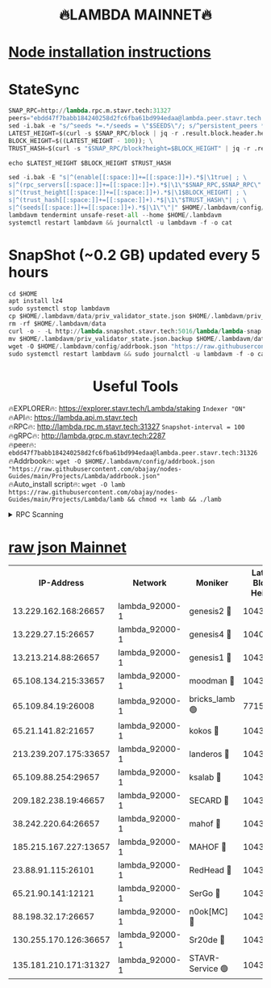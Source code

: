 <h1 align="center"> 🔥LAMBDA MAINNET🔥</h1>


[Node installation instructions](https://github.com/obajay/nodes-Guides/tree/main/Projects/Lambda)
=


# StateSync
```python
SNAP_RPC=http://lambda.rpc.m.stavr.tech:31327
peers="ebdd47f7babb184240258d2fc6fba61bd994edaa@lambda.peer.stavr.tech:31326" 
sed -i.bak -e "s/^seeds *=.*/seeds = \"$SEEDS\"/; s/^persistent_peers *=.*/persistent_peers = \"$PEERS\"/" $HOME/.lambdavm/config/config.toml
LATEST_HEIGHT=$(curl -s $SNAP_RPC/block | jq -r .result.block.header.height); \
BLOCK_HEIGHT=$((LATEST_HEIGHT - 100)); \
TRUST_HASH=$(curl -s "$SNAP_RPC/block?height=$BLOCK_HEIGHT" | jq -r .result.block_id.hash)

echo $LATEST_HEIGHT $BLOCK_HEIGHT $TRUST_HASH

sed -i.bak -E "s|^(enable[[:space:]]+=[[:space:]]+).*$|\1true| ; \
s|^(rpc_servers[[:space:]]+=[[:space:]]+).*$|\1\"$SNAP_RPC,$SNAP_RPC\"| ; \
s|^(trust_height[[:space:]]+=[[:space:]]+).*$|\1$BLOCK_HEIGHT| ; \
s|^(trust_hash[[:space:]]+=[[:space:]]+).*$|\1\"$TRUST_HASH\"| ; \
s|^(seeds[[:space:]]+=[[:space:]]+).*$|\1\"\"|" $HOME/.lambdavm/config/config.toml
lambdavm tendermint unsafe-reset-all --home $HOME/.lambdavm
systemctl restart lambdavm && journalctl -u lambdavm -f -o cat

```
# SnapShot (~0.2 GB) updated every 5 hours
```python
cd $HOME
apt install lz4
sudo systemctl stop lambdavm
cp $HOME/.lambdavm/data/priv_validator_state.json $HOME/.lambdavm/priv_validator_state.json.backup
rm -rf $HOME/.lambdavm/data
curl -o - -L http://lambda.snapshot.stavr.tech:5016/lambda/lambda-snap.tar.lz4 | lz4 -c -d - | tar -x -C $HOME/.lambdavm --strip-components 2
mv $HOME/.lambdavm/priv_validator_state.json.backup $HOME/.lambdavm/data/priv_validator_state.json
wget -O $HOME/.lambdavm/config/addrbook.json "https://raw.githubusercontent.com/obajay/nodes-Guides/main/Projects/Lambda/addrbook.json"
sudo systemctl restart lambdavm && sudo journalctl -u lambdavm -f -o cat
```
 <h1 align="center"> Useful Tools</h1>

🔥EXPLORER🔥:      https://explorer.stavr.tech/Lambda/staking	        `Indexer "ON"` \
🔥API🔥: 			 		 https://lambda.api.m.stavr.tech \
🔥RPC🔥:           http://lambda.rpc.m.stavr.tech:31327	              `Snapshot-interval = 100` \
🔥gRPC🔥:          http://lambda.grpc.m.stavr.tech:2287 \
🔥peer🔥:					 `ebdd47f7babb184240258d2fc6fba61bd994edaa@lambda.peer.stavr.tech:31326` \
🔥Addrbook🔥:    ```wget -O $HOME/.lambdavm/config/addrbook.json "https://raw.githubusercontent.com/obajay/nodes-Guides/main/Projects/Lambda/addrbook.json"``` \
🔥Auto_install script🔥: ```wget -O lamb https://raw.githubusercontent.com/obajay/nodes-Guides/main/Projects/Lambda/lamb && chmod +x lamb && ./lamb```


<details>
<summary>RPC Scanning</summary>

<h2 align="center"> We scan nodes in real time every 4 hours. And we provide the final result of RPC endpoints.
We cannot influence the operation of these nodes in any way. </h2>


```python
If Voting Power is higher than 0 --> then the Node is a validator of the network and may be subject to attack and be a potential threat to the chain.
```
```python
We marked such validators with a red symbol
```

</details>

[raw json Mainnet](https://rpc-check.lambm.stavr.tech/lambm/rpc-lambm-result.json)
=


<table><tr><th>IP-Address</th><th>Network</th><th>Moniker</th><th>Latest Block Height</th><th>Earliest Block Height</th><th>Catching Up</th><th>Tx Index</th><th>Voting Power</th><th>Scan Time</th></tr><tr><td>13.229.162.168:26657</td><td>lambda_92000-1</td><td>genesis2 🔴</td><td>10432409</td><td>1</td><td>False</td><td>on</td><td>16609121</td><td>2023-12-09T01:30:27.499008456UTC</td></tr><tr><td>13.229.27.15:26657</td><td>lambda_92000-1</td><td>genesis4 🔴</td><td>10408170</td><td>1</td><td>False</td><td>on</td><td>9887611</td><td>2023-12-09T01:30:30.444562476UTC</td></tr><tr><td>13.213.214.88:26657</td><td>lambda_92000-1</td><td>genesis1 🔴</td><td>10432409</td><td>1</td><td>False</td><td>on</td><td>107835</td><td>2023-12-09T01:30:31.700262884UTC</td></tr><tr><td>65.108.134.215:33657</td><td>lambda_92000-1</td><td>moodman 🔴</td><td>10432410</td><td>632001</td><td>False</td><td>off</td><td>1070005</td><td>2023-12-09T01:30:36.838692570UTC</td></tr><tr><td>65.109.84.19:26008</td><td>lambda_92000-1</td><td>bricks_lamb 🟢</td><td>7715743</td><td>7581001</td><td>False</td><td>on</td><td>0</td><td>2023-12-09T01:30:43.465315790UTC</td></tr><tr><td>65.21.141.82:21657</td><td>lambda_92000-1</td><td>kokos 🔴</td><td>10432410</td><td>7716001</td><td>False</td><td>off</td><td>546765</td><td>2023-12-09T01:30:34.059864544UTC</td></tr><tr><td>213.239.207.175:33657</td><td>lambda_92000-1</td><td>landeros 🔴</td><td>10432407</td><td>8136001</td><td>False</td><td>off</td><td>935910</td><td>2023-12-09T01:30:21.504626509UTC</td></tr><tr><td>65.109.88.254:29657</td><td>lambda_92000-1</td><td>ksalab 🔴</td><td>10432410</td><td>8715001</td><td>False</td><td>on</td><td>501887</td><td>2023-12-09T01:30:37.534668516UTC</td></tr><tr><td>209.182.238.19:46657</td><td>lambda_92000-1</td><td>SECARD 🔴</td><td>10432409</td><td>9443001</td><td>False</td><td>on</td><td>2092101</td><td>2023-12-09T01:30:26.615369675UTC</td></tr><tr><td>38.242.220.64:26657</td><td>lambda_92000-1</td><td>mahof 🔴</td><td>10432406</td><td>10131001</td><td>False</td><td>off</td><td>770350</td><td>2023-12-09T01:30:16.741349897UTC</td></tr><tr><td>185.215.167.227:13657</td><td>lambda_92000-1</td><td>MAHOF 🔴</td><td>10432409</td><td>10134001</td><td>False</td><td>on</td><td>2051510</td><td>2023-12-09T01:30:30.779818353UTC</td></tr><tr><td>23.88.91.115:26101</td><td>lambda_92000-1</td><td>RedHead 🔴</td><td>10432407</td><td>10332407</td><td>False</td><td>off</td><td>553202</td><td>2023-12-09T01:30:21.735951228UTC</td></tr><tr><td>65.21.90.141:12121</td><td>lambda_92000-1</td><td>SerGo 🔴</td><td>10432410</td><td>10332410</td><td>False</td><td>off</td><td>10531588</td><td>2023-12-09T01:30:37.913804936UTC</td></tr><tr><td>88.198.32.17:26657</td><td>lambda_92000-1</td><td>n0ok[MC] 🔴</td><td>10432410</td><td>10332410</td><td>False</td><td>off</td><td>1578630</td><td>2023-12-09T01:30:40.986181887UTC</td></tr><tr><td>130.255.170.126:36657</td><td>lambda_92000-1</td><td>Sr20de 🔴</td><td>10432407</td><td>10353001</td><td>False</td><td>off</td><td>671384</td><td>2023-12-09T01:30:22.193194624UTC</td></tr><tr><td>135.181.210.171:31327</td><td>lambda_92000-1</td><td>STAVR-Service 🟢</td><td>10432410</td><td>10431501</td><td>False</td><td>on</td><td>0</td><td>2023-12-09T01:30:36.460958913UTC</td></tr></table>
